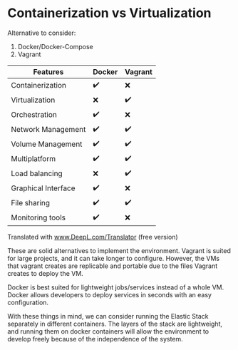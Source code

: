 # Containerization vs Virtualization

Alternative to consider:
1. Docker/Docker-Compose
2. Vagrant

| Features | Docker | Vagrant |
|-----------------|--------|---------|
| Containerization | ✔️ | :x: |
| Virtualization | :x:| ✔️ |
| Orchestration | ✔️ | :x: |
| Network Management | ✔️ | ✔️ |
| Volume Management | ✔️ | ✔️ |
| Multiplatform | ✔️ | ✔️ |
| Load balancing | :x: | ✔️ |
| Graphical Interface | ✔️ | :x: |
| File sharing | ✔️ | ✔️ | 
| Monitoring tools | ✔️ |:x:| 

Translated with www.DeepL.com/Translator (free version)

These are solid alternatives to implement the environment. Vagrant is suited for large projects, and it can take longer to configure. However, the VMs that vagrant creates are replicable and portable due to the files Vagrant creates to deploy the VM.

Docker is best suited for lightweight jobs/services instead of a whole VM. Docker allows developers to deploy services in seconds with an easy configuration.

With these things in mind, we can consider running the Elastic Stack separately in different containers. The layers of the stack are lightweight, and running them on docker containers will allow the environment to develop freely because of the independence of the system.

